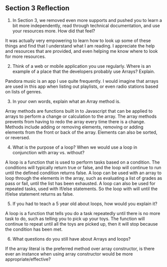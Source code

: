 ## Section 3 Reflection

1. In Section 3, we removed even more supports and pushed you to learn a bit more independently, read through technical documentation, and use your resources more. How did that feel?

It was actually very empowering to learn how to look up some of these things and find that I understand what I am reading. I appreciate the help and resources that are provided, and even helping me know where to look for more resources.

2. Think of a web or mobile application you use regularly. Where is an example of a place that the developers probably use Arrays? Explain.

Pandora music is an app I use quite frequently. I would imagine that arrays are used in this app when listing out playlists, or even radio stations based on lists of genres.

3. In your own words, explain what an Array method is.

Array methods are functions built in to Javascript that can be applied to arrays to perform a change or calculation to the array. The array methods prevents from having to redo the array every time there is a change. Methods include adding or removing elements, removing or adding elements from the front or back of the array. Elements can also be sorted, or reversed.

4. What is the purpose of a loop? When we would use a loop in conjunction with array vs. without?

A loop is a function that is used to perform tasks based on a condition. The conditions will typically return true or false, and the loop will continue to run until the defined condition returns false.
A loop can be used with an array to loop through the elements in the array, such as evaluating a list of grades as pass or fail, until the list has been exhausted.
A loop can also be used for repeated tasks, used with If/else statements. So the loop with will until the if/else statement returns as false.

5. If you had to teach a 5 year old about loops, how would you explain it?

A loop is a function that tells you do a task repeatedly until there is no more task to do, such as telling you to pick up your toys. The function will continue to repeat until all the toys are picked up, then it will stop because the condition has been met.

6. What questions do you still have about Arrays and loops?

If the array literal is the preferred method over array constructor, is there ever an instance when using array constructor would be more appropriate/effective?
